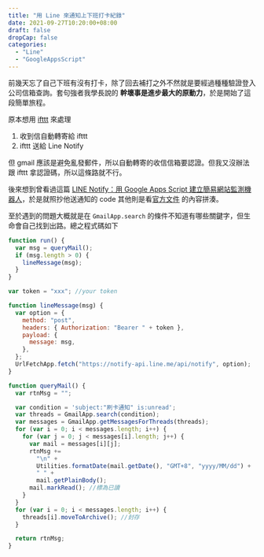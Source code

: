 ```yaml
---
title: "用 Line 來通知上下班打卡紀錄"
date: 2021-09-27T10:20:00+08:00
draft: false
dropCap: false
categories:
  - "Line"
  - "GoogleAppsScript"
---
```


前幾天忘了自己下班有沒有打卡，除了回去補打之外不然就是要經過種種驗證登入公司信箱查詢。套句強者我學長說的 **幹壞事是進步最大的原動力**，於是開始了這段簡單旅程。

<!--more-->

原本想用 [ifttt](https://ifttt.com/home) 來處理

1. 收到信自動轉寄給 ifttt
2. ifttt 送給 Line Notify

但 gmail 應該是避免亂發郵件，所以自動轉寄的收信信箱要認證。但我又沒辦法跟 ifttt 拿認證碼，所以這條路就不行。

後來想到曾看過這篇 [LINE Notify：用 Google Apps Script 建立簡易網站監測機器人](https://www.letswrite.tw/line-notify-gas/)，於是就照抄他送通知的 code 其他則是看[官方文件](https://developers.google.com/apps-script/reference/gmail) 的內容拼湊。

至於遇到的問題大概就是在 `GmailApp.search` 的條件不知道有哪些關鍵字，但生命會自己找到出路。總之程式碼如下

```js
function run() {
  var msg = queryMail();
  if (msg.length > 0) {
    lineMessage(msg);
  }
}

var token = "xxx"; //your token

function lineMessage(msg) {
  var option = {
    method: "post",
    headers: { Authorization: "Bearer " + token },
    payload: {
      message: msg,
    },
  };
  UrlFetchApp.fetch("https://notify-api.line.me/api/notify", option);
}

function queryMail() {
  var rtnMsg = "";

  var condition = 'subject:"刷卡通知" is:unread';
  var threads = GmailApp.search(condition);
  var messages = GmailApp.getMessagesForThreads(threads);
  for (var i = 0; i < messages.length; i++) {
    for (var j = 0; j < messages[i].length; j++) {
      var mail = messages[i][j];
      rtnMsg +=
        "\n" +
        Utilities.formatDate(mail.getDate(), "GMT+8", "yyyy/MM/dd") +
        " " +
        mail.getPlainBody();
      mail.markRead(); //標為已讀
    }
  }
  for (var i = 0; i < messages.length; i++) {
    threads[i].moveToArchive(); //封存
  }

  return rtnMsg;
}
```
